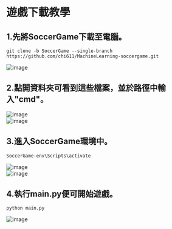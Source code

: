 # 遊戲下載教學  

## 1.先將SoccerGame下載至電腦。
```
git clone -b SoccerGame --single-branch https://github.com/chi611/MachineLearning-soccergame.git 
```
![image](https://user-images.githubusercontent.com/76472326/212310689-c915dbe2-7a23-4f11-8ab3-5cbe2637cd8a.png)
  
## 2.點開資料夾可看到這些檔案，並於路徑中輸入"cmd"。  
![image](https://user-images.githubusercontent.com/76472326/212301777-fca198fd-dcf2-4d51-b170-de9a35fc0d99.png)  
![image](https://user-images.githubusercontent.com/76472326/212302063-10000a45-5962-4e99-8d9a-72321af43c62.png)

## 3.進入SoccerGame環境中。
```
SoccerGame-env\Scripts\activate
```
![image](https://user-images.githubusercontent.com/76472326/212302343-afbb0bcd-d7a8-48df-804b-0fb908aec821.png)  
![image](https://user-images.githubusercontent.com/76472326/212302396-2d079f01-58aa-47f7-94c5-1bf69fe9d9e7.png)

## 4.執行main.py便可開始遊戲。
```
python main.py
```
![image](https://user-images.githubusercontent.com/76472326/212302524-d021f30f-7066-4368-803a-c9a5d1f5ba62.png)
  
